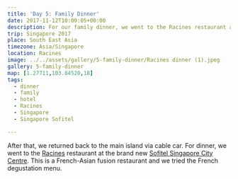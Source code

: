 ```yaml
---
title: 'Day 5: Family Dinner'
date: 2017-11-12T10:00:05+00:00
description: For our family dinner, we went to the Racines restaurant at the brand new Sofitel Singapore City Centre, a French-Asian fusion restaurant.
trip: Singapore 2017
place: South East Asia
timezone: Asia/Singapore
location: Racines
image: ../../assets/gallery/5-family-dinner/Racines dinner (1).jpeg
gallery: 5-family-dinner
map: [1.27711,103.84520,18]
tags:
  - dinner
  - family
  - hotel
  - Racines
  - Singapore
  - Singapore Sofitel

---
```

After that, we returned back to the main island via cable car. For dinner, we went to the [Racines][1] restaurant at the brand new [Sofitel Singapore City Centre][2]. This is a French-Asian fusion restaurant and we tried the French degustation menu.

 [1]: https://www.sofitel-singapore-citycentre.com/gastronomy/racines/
 [2]: https://www.sofitel-singapore-citycentre.com